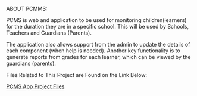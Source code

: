 ABOUT PCMMS:

PCMS is web and application to be used for monitoring children(learners) for the duration they are in a specific school.  This will be used by Schools, Teachers and Guardians (Parents).

The application also allows support from the admin to update the details of each component (when help is
needed). Another key functionality is to generate reports from grades for each learner, which can be viewed by the guardians (parents).



Files Related to This Project are Found on the Link Below:

<a href="https://drive.google.com/open?id=1cc2evs8YUdHjdJGztIFUFpq8zYYuKX0-">PCMS App Project Files</a>


